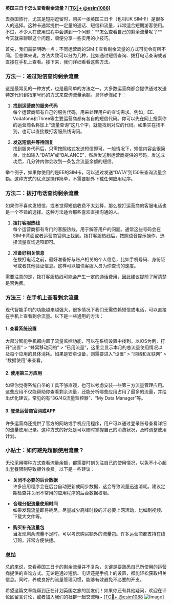 **英国三日卡怎么查看剩余流量？[[TG💪+ @esim1088](https://t.me/s/esim1088)]**

去英国旅行，尤其是短期逗留时，购买一张英国三日卡（也叫UK SIM卡）是很多人的选择。这种卡通常提供一定量的通话、短信和流量，非常适合短期游客使用。不过，不少人在使用过程中会遇到一个问题：**怎么查看自己的剩余流量呢？**今天就来聊聊这个问题，顺便分享一些实用的小技巧。

首先，我们需要明确一点：不同运营商的SIM卡查看剩余流量的方式可能会有所不同。但总体来说，方法大致可以分为几种，比如通过短信查询、拨打电话查询或者直接在手机上查看。接下来，我们详细看看这些方法。

### 方法一：通过短信查询剩余流量

这是最常见的一种方式，也是最简单的方法之一。大多数运营商都会提供通过发送特定代码到指定号码的方式来查询流量余额。具体步骤如下：

1. **找到运营商的服务代码**  
   每个运营商都有自己的服务代码，用来处理用户的查询需求。例如，EE、Vodafone和Three等主要运营商都有各自的短信代码。你可以先在网上搜索你的运营商名称加上“流量查询”这几个字，就能找到对应的代码。如果实在找不到，也可以直接拨打客服热线询问。

2. **发送短信并等待回复**  
   找到服务代码后，只需按照格式发送短信即可。一般情况下，短信内容会很简单，比如输入“DATA”或“BALANCE”，然后发送到运营商提供的号码。发送成功后，几分钟内你会收到一条包含流量余额的短信。

举个例子，如果你使用的是EE的SIM卡，可以通过发送“DATA”到150来查询流量余额。这种方式的优点是操作简单，不需要额外下载任何应用程序。

### 方法二：拨打电话查询剩余流量

如果你不喜欢发短信，或者觉得短信收费不太划算，那么拨打运营商的客服电话也是一个不错的选择。这种方法适合那些喜欢直接沟通的人。

1. **拨打客服热线**  
   每个运营商都有专门的客服热线，用于解答用户的问题。通常这些号码会在SIM卡背面或者运营商官网上找到。拨打客服热线后，按照语音提示操作，选择流量查询选项即可。

2. **准备好相关信息**  
   在拨打电话之前，最好准备好与账户相关的个人信息，比如手机号码、身份证号或者其他验证信息。这样可以加快客服人员为你查询的速度。

需要注意的是，拨打客服热线可能会产生一定的通话费用，因此建议提前了解清楚是否免费。

### 方法三：在手机上查看剩余流量

现代智能手机的功能越来越强大，很多情况下我们无需依赖短信或电话，可以直接在手机上查看剩余流量。以下是一些通用的方法：

#### 1. 查看系统设置
大部分智能手机都内置了流量监控功能，可以在系统设置中找到。以iOS为例，打开“设置” > “蜂窝移动网络” > “已用流量”，这里会显示本月的总流量使用情况以及每个应用的具体消耗。如果是安卓设备，则需要进入“设置” > “网络和互联网” > “数据使用”来查看。

#### 2. 使用第三方应用
如果你觉得系统自带的工具不够直观，也可以考虑安装一些第三方流量管理应用。这些应用不仅能帮助你查看剩余流量，还能分析哪些应用占用了最多的流量，并给出优化建议。常见的有“3G/4G流量监控器”、“My Data Manager”等。

#### 3. 登录运营商官网或APP
许多运营商还提供了官方的网站或手机应用程序，用户可以通过登录账号查看详细的流量使用记录。这种方式的好处是可以随时掌握自己的消费状况，及时调整使用计划。

### 小贴士：如何避免超额使用流量？

无论采用哪种方式查看流量余额，都需要时刻关注自己的使用情况，以免不小心超出套餐限制导致额外收费。以下是一些建议：

- **关闭不必要的后台数据**  
  许多应用程序会在后台自动更新或同步数据，这会导致流量迅速消耗。建议定期检查并关闭不常用的应用程序的后台数据权限。
  
- **合理分配流量使用时间**  
  如果发现流量即将耗尽，尽量减少高峰时段的非必要上网活动，比如刷视频、下载大文件等。

- **购买补充流量包**  
  当发现剩余流量不足时，可以考虑购买额外的流量包。许多运营商都支持在线订购，非常方便快捷。

### 总结

总的来说，查看英国三日卡的剩余流量并不复杂，关键是要熟悉自己所使用的运营商提供的查询方式。无论是通过短信、电话还是手机上的设置，都能轻松获取相关信息。同时，养成良好的流量管理习惯，能够有效避免不必要的开支。

希望这篇文章能帮到正在计划英国之旅的朋友们！如果你还有其他疑问，欢迎在评论区留言讨论，或者加入我们的社群一起交流哦~ [[TG💪+ @esim1088](https://t.me/s/esim1088) ![Image](https://i.postimg.cc/4NQfJmqS/Snipaste-2025-05-13-00-14-12.png)]